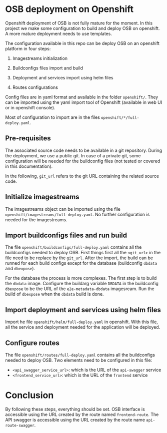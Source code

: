 # OSB deployment on Openshift

Openshift deployment of OSB is not fully mature for the moment.
In this project we make some configuration to build and deploy OSB on openshift.
A more mature deployment needs to use templates.

The configuration available in this repo can be deploy OSB on an openshift platform in four steps:

1. Imagestreams initialization

2. Buildconfigs files import and build

3. Deployment and services import using helm files

4. Routes configurations

Config files are in yaml format and available in the folder `openshift/`.
They can be imported using the yaml import tool of Openshift (available in web UI or in openshift console).

Most of configuration to import are in the files `openshift/*/full-deploy.yaml`.

## Pre-requisites

The associated source code needs to be available in a git repository.
During the deployment, we use a public git.
In case of a private git, some configuration will be needed for the buildconfig files (not tested or covered in this documentation).

In the following, `git_url` refers to the git URL containing the related source code.

## Initialize imagestreams

The imagestreams object can be imported using the file `openshift/imagestreams/full-deploy.yaml`.
No further configuration is needed for the imagestreams.

## Import buildconfigs files and run build
The file `openshift/buildconfigs/full-deploy.yaml` contains all the buildconfigs needed to deploy OSB.
First things first all the `<git_url>` in the file need to be replace by the `git_url`.
After the import, the build can be runned for each build configs except for the database (buildconfig `dbdata` and `dbexpose`).

For the database the process is more complexes.
The first step is to build the `dbdata` image.
Configure the buildarg variable `DBDATA` in the buildconfig `dbexpose` to be the URL of the `e2e-metadata-dbdata` imagesream.
Run the build of `dbexpose` when the `dbdata` build is done.

## Import deployment and services using helm files

Import he file `openshift/helm/full-deploy.yaml` in openshift.
With this file, all the service and deployment needed for the application will be deployed.

## Configure routes
The file `openshift/routes/full-deploy.yaml` contains all the buildconfigs needed to deploy OSB.
Two elements need to be configured in this file:
* `<api_swagger_service_url>`: which is the URL of the `api-swagger` service
* `<frontend_service_url>`: which is the URL of the `frontend` service

# Conclusion

By following these steps, everything should be set.
OSB interface is accessible using the URL created by the route named `frontend-route`.
The API swagger is accessible using the URL created by the route name `api-route-swagger`.
